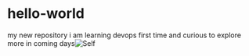 # hello-world
my new repository
i am learning devops first time and curious to explore more in coming days![Self](https://user-images.githubusercontent.com/83531280/116806726-8c9e9780-ab4c-11eb-816a-2e4ce1cb8f8b.jpg)
